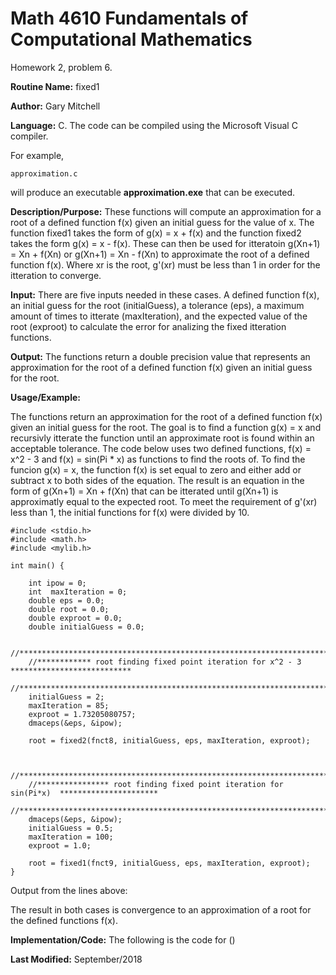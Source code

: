 # Math 4610 Fundamentals of Computational Mathematics
Homework 2, problem 6.

**Routine Name:**           fixed1

**Author:** Gary Mitchell

**Language:** C. The code can be compiled using the Microsoft Visual C compiler.

For example,

    approximation.c

will produce an executable **approximation.exe** that can be executed.

**Description/Purpose:** These functions will compute an approximation for a root of a defined
function f(x) given an initial guess for the value of x. The function fixed1 takes the form of
g(x) = x + f(x) and the function fixed2 takes the form g(x) = x - f(x). These can then be used
for itteratoin g(Xn+1) = Xn + f(Xn) or g(Xn+1) = Xn - f(Xn) to approximate the root of a defined
function f(x). Where xr is the root, g'(xr) must be less than 1 in order for the itteration to
converge. 

**Input:** There are five inputs needed in these cases. A defined function f(x), an initial guess
for the root (initialGuess), a tolerance (eps), a maximum amount of times to itterate (maxIteration),
and the expected value of the root (exproot) to calculate the error for analizing the fixed itteration
functions.

**Output:** The functions return a double precision value that represents an approximation for the
root of a defined function f(x) given an initial guess for the root.

**Usage/Example:**

The functions return an approximation for the root of a defined function f(x) given an initial guess for
the root. The goal is to find a function g(x) = x and recursivly itterate the function until an approximate
root is found within an acceptable tolerance. The code below uses two defined functions, f(x) = x^2 - 3 and
f(x) = sin(Pi * x) as functions to find the roots of. To find the funcion g(x) = x, the function f(x) is set
equal to zero and either add or subtract x to both sides of the equation. The result is an equation in the
form of g(Xn+1) = Xn + f(Xn) that can be itterated until g(Xn+1) is approximatly equal to the expected root.
To meet the requirement of g'(xr) less than 1, the initial functions for f(x) were divided by 10.

	#include <stdio.h>
	#include <math.h>
	#include <mylib.h>

	int main() {

		int ipow = 0;
		int  maxIteration = 0;
		double eps = 0.0;
		double root = 0.0;
		double exproot = 0.0;
		double initialGuess = 0.0;

		//***************************************************************************************
		//************ root finding fixed point iteration for x^2 - 3 ***************************
		//***************************************************************************************
		initialGuess = 2;
		maxIteration = 85;
		exproot = 1.73205080757;
		dmaceps(&eps, &ipow);

		root = fixed2(fnct8, initialGuess, eps, maxIteration, exproot);


		//*****************************************************************************************
		//**************** root finding fixed point iteration for sin(Pi*x)  **********************
		//*****************************************************************************************
		dmaceps(&eps, &ipow);
		initialGuess = 0.5;
		maxIteration = 100;
		exproot = 1.0;

		root = fixed1(fnct9, initialGuess, eps, maxIteration, exproot);
	}

Output from the lines above:



The result in both cases is convergence to an approximation of a root for the defined functions f(x).

**Implementation/Code:** The following is the code for ()



**Last Modified:** September/2018
